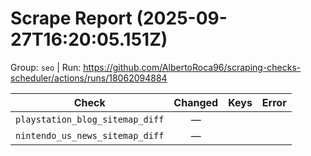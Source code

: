 # Scrape Report (2025-09-27T16:20:05.151Z)

Group: `seo`  |  Run: https://github.com/AlbertoRoca96/scraping-checks-scheduler/actions/runs/18062094884

| Check | Changed | Keys | Error |
|---|:---:|:--|:--|
| `playstation_blog_sitemap_diff` | — |  |  |
| `nintendo_us_news_sitemap_diff` | — |  |  |
